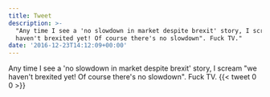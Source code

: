 ```yaml
---
title: Tweet
description: >-
  "Any time I see a 'no slowdown in market despite brexit' story, I scream "we
  haven't brexited yet! Of course there's no slowdown". Fuck TV."
date: '2016-12-23T14:12:09+00:00'
---
```

Any time I see a 'no slowdown in market despite brexit' story, I scream "we haven't brexited yet! Of course there's no slowdown". Fuck TV.
      {{< tweet 0 0 >}}
    
